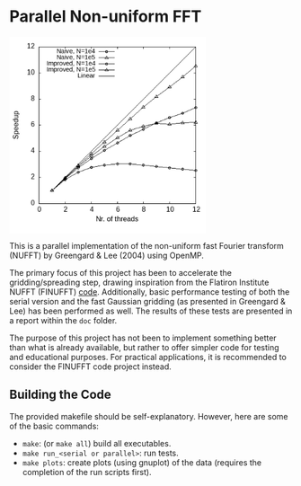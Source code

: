 # Parallel Non-uniform FFT

<img align="center" src="doc/parallel_speedup.png" width="350">

This is a parallel implementation of the non-uniform fast Fourier transform (NUFFT) by Greengard & Lee (2004) using OpenMP.

The primary focus of this project has been to accelerate the gridding/spreading step, drawing inspiration from the Flatiron Institute NUFFT (FINUFFT) [code](https://github.com/flatironinstitute/finufft/tree/master). Additionally, basic performance testing of both the serial version and the fast Gaussian gridding (as presented in Greengard & Lee) has been performed as well. The results of these tests are presented in a report within the `doc` folder.

The purpose of this project has not been to implement something better than what is already available, but rather to offer simpler code for testing and educational purposes. For practical applications, it is recommended to consider the FINUFFT code project instead.

## Building the Code
The provided makefile should be self-explanatory. However, here are some of the basic commands:
- `make`: (or `make all`) build all executables.
- `make run_<serial or parallel>`: run tests.
- `make plots`: create plots (using gnuplot) of the data (requires the completion of the run scripts first).
